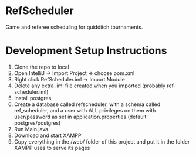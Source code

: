# RefScheduler
Game and referee scheduling for quidditch tournaments.

# Development Setup Instructions

1) Clone the repo to local
2) Open IntelliJ -> Import Project -> choose pom.xml
3) Right click RefScheduler.iml -> Import Module
4) Delete any extra .iml file created when you imported (probably ref-scheduler.iml)
5) Install postgres
6) Create a database called refscheduler, with a schema called ref_scheduler, and a user with ALL privileges on them with user/password as set in application.properties (default postgres/postgres)
7) Run Main.java
8) Download and start XAMPP
9) Copy everything in the /web/ folder of this project and put it in the folder XAMPP uses to serve its pages
